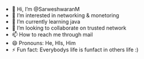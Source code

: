 - 👋 Hi, I’m @SarweshwaranM
- 👀 I’m interested in networking & monetoring
- 🌱 I’m currently learning java
- 💞️ I’m looking to collaborate on trusted network
- 📫 How to reach me through mail
- 😄 Pronouns: He, HIs, Him
- ⚡ Fun fact: Everybodys life is funfact in others life :)

<!---
SarweshwaranM/SarweshwaranM is a ✨ special ✨ repository because its `README.md` (this file) appears on your GitHub profile.
You can click the Preview link to take a look at your changes.
--->
